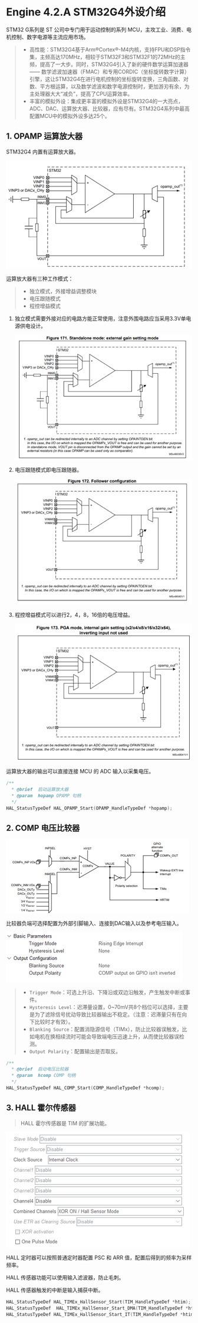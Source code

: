 # Engine 4.2.A STM32G4外设介绍

STM32 G系列是 ST 公司中专门用于运动控制的系列 MCU，主攻工业、消费、电机控制、数字电源等主流应用市场。

> - 高性能：STM32G4基于Arm®Cortex®-M4内核，支持FPU和DSP指令集，主频高达170MHz，相较于STM32F3和STM32F1的72MHz的主频，提高了一大步。同时，STM32G4引入了新的硬件数学运算加速器 —— 数学滤波加速器（FMAC）和专用CORDIC（坐标旋转数字计算）引擎，这让STM32G4在进行电机控制的坐标旋转变换，三角函数、对数、平方根运算，以及数学滤波和数字电源控制时，更加游刃有余，为主处理器大大“减负”，提高了CPU运算效率。
> - 丰富的模拟外设：集成更丰富的模拟外设是STM32G4的一大亮点，ADC、DAC、运算放大器、比较器，应有尽有。STM32G4系列中最高配置MCU中的模拟外设多达25个。

## 1. OPAMP 运算放大器

STM32G4 内置有运算放大器。

![NULL](./assets/picture_1.jpg)

运算放大器有三种工作模式：

> - 独立模式，外接增益调整模块
> - 电压跟随模式
> - 程控增益模式

1. 独立模式需要外接对应的电路方能正常使用，注意外围电路应当采用3.3V单电源供电设计。

   ![NULL](./assets/picture_2.jpg)

2. 电压跟随模式即电压跟随器。

   ![NULL](./assets/picture_3.jpg)

3. 程控增益模式可以进行2，4，8，16倍的电压增益。

   ![NULL](./assets/picture_4.jpg)

运算放大器的输出可以直接连接 MCU 的 ADC 输入以采集电压。

```c
/**
  * @brief  启动运算放大器
  * @param  hopamp OPAMP 句柄
  */
HAL_StatusTypeDef HAL_OPAMP_Start(OPAMP_HandleTypeDef *hopamp);
```

## 2. COMP 电压比较器

![NULL](./assets/picture_5.jpg)

比较器负端可选择配置为外部引脚输入、连接到DAC输入以及参考电压输入。

![NULL](./assets/picture_6.jpg)

> - `Trigger Mode`：可选上升沿、下降沿或双边沿触发，产生触发中断或事件。
> -  `Hysteresis Level`：迟滞量设置，0~70mV共8个档位可以选择，主要是为了滤除信号扰动导致比较器输出不稳定。（注意：迟滞量只有在向下比较时才有效）。
> - `Blanking Source`：配置消隐源信号（TIMx），防止比较器误触发，比如电机在换相续流时可能会导致端电压迅速上升，从而使比较器误检测。
> - `Output Polarity`：配置输出是否取反。

```c
/**
  * @brief  启动电压比较器
  * @param  hcomp COMP 句柄
  */
HAL_StatusTypeDef HAL_COMP_Start(COMP_HandleTypeDef *hcomp);
```

## 3. HALL 霍尔传感器

> HALL 霍尔传感器是 TIM 的扩展功能。

![NULL](./assets/picture_7.jpg)

HALL 定时器可以按照普通定时器配置 PSC 和 ARR 值，配置后得到的频率为采样频率。

HALL 传感器功能可以使用输入滤波器，防止毛刺。

HALL 传感器触发的中断是输入捕获中断。

```c
HAL_StatusTypeDef HAL_TIMEx_HallSensor_Start(TIM_HandleTypeDef *htim); 
HAL_StatusTypeDef  HAL_TIMEx_HallSensor_Start_DMA(TIM_HandleTypeDef *htim); 
HAL_StatusTypeDef HAL_TIMEx_HallSensor_Start_IT(TIM_HandleTypeDef *htim);
```


